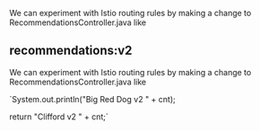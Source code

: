 We can experiment with Istio routing rules by making a change to RecommendationsController.java like

## recommendations:v2

We can experiment with Istio routing rules by making a change to RecommendationsController.java like

`System.out.println("Big Red Dog v2 " + cnt);

return "Clifford v2 " + cnt;`